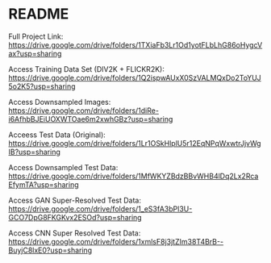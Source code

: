 # README

Full Project Link:
https://drive.google.com/drive/folders/1TXiaFb3Lr1Od1yotFLbLhG86oHygcVax?usp=sharing

Access Training Data Set (DIV2K + FLICKR2K):
https://drive.google.com/drive/folders/1Q2ispwAUxX0SzVALMQxDo2ToYUJ5o2K5?usp=sharing

Access Downsampled Images:
https://drive.google.com/drive/folders/1diRe-i6AfhbBJEiUOXWTOae6m2xwhGBz?usp=sharing

Acceess Test Data (Original):
https://drive.google.com/drive/folders/1Lr1OSkHlplU5r12EqNPqWxwtrJjvWgIB?usp=sharing

Access Downsampled Test Data:
https://drive.google.com/drive/folders/1MfWKYZBdzBBvWHB4lDq2Lx2RcaEfymTA?usp=sharing

Access GAN Super-Resolved Test Data:
https://drive.google.com/drive/folders/1_eS3fA3bPl3U-GCO7DpG8FKGKvx2ESOd?usp=sharing

Access CNN Super Resolved Test Data:
https://drive.google.com/drive/folders/1xmlsF8j3jtZIm38T4BrB--BuyjC8lxE0?usp=sharing

